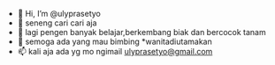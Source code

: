 - 👋 Hi, I’m @ulyprasetyo
- 👀 seneng cari cari aja
- 🌱 lagi pengen banyak belajar,berkembang biak dan bercocok tanam
- 💞️ semoga ada yang mau bimbing *wanitadiutamakan
- 📫 kali aja ada yg mo ngimail ulyprasetyo@gmail.com

<!---
Om Om yang lagi haus ngilmu, umur hanya angka sisanya "NASIB"
--->
